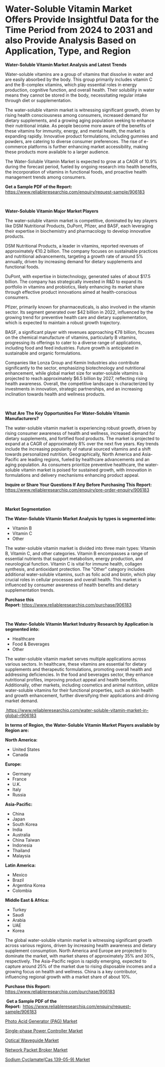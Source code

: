 <p><h1>Water-Soluble Vitamin Market Offers Provide Insightful Data for the Time Period from 2024 to 2031 and also Provide Analysis Based on Application, Type, and Region</h1></p><p><strong>Water-Soluble Vitamin Market Analysis and Latest Trends</strong></p>
<p><p>Water-soluble vitamins are a group of vitamins that dissolve in water and are easily absorbed by the body. This group primarily includes vitamin C and the B-complex vitamins, which play essential roles in energy production, cognitive function, and overall health. Their solubility in water means they cannot be stored in the body, necessitating regular intake through diet or supplementation.</p><p>The water-soluble vitamin market is witnessing significant growth, driven by rising health consciousness among consumers, increased demand for dietary supplements, and a growing aging population seeking to enhance their nutritional intake. As people become more aware of the benefits of these vitamins for immunity, energy, and mental health, the market is expanding rapidly. Innovative product formulations, including gummies and powders, are catering to diverse consumer preferences. The rise of e-commerce platforms is further enhancing market accessibility, making these products more available to a larger audience.</p><p>The Water-Soluble Vitamin Market is expected to grow at a CAGR of 10.9% during the forecast period, fueled by ongoing research into health benefits, the incorporation of vitamins in functional foods, and proactive health management trends among consumers.</p></p>
<p><strong>Get a Sample PDF of the Report:&nbsp;</strong> <a href="https://www.reliableresearchiq.com/enquiry/request-sample/906183?utm_campaign=100&utm_medium=2&utm_source=Github&utm_content=ia&utm_term=11102024&utm_id=water-soluble-vitamin">https://www.reliableresearchiq.com/enquiry/request-sample/906183</a></p>
<p>&nbsp;</p>
<p><strong>Water-Soluble Vitamin Major Market Players</strong></p>
<p><p>The water-soluble vitamin market is competitive, dominated by key players like DSM Nutritional Products, DuPont, Pfizer, and BASF, each leveraging their expertise in biochemistry and pharmacology to develop innovative products. </p><p>DSM Nutritional Products, a leader in vitamins, reported revenues of approximately €10.2 billion. The company focuses on sustainable practices and nutritional advancements, targeting a growth rate of around 5% annually, driven by increasing demand for dietary supplements and functional foods.</p><p>DuPont, with expertise in biotechnology, generated sales of about $17.5 billion. The company has strategically invested in R&D to expand its portfolio in vitamins and probiotics, likely enhancing its market share through effective product innovations aimed at health-conscious consumers.</p><p>Pfizer, primarily known for pharmaceuticals, is also involved in the vitamin sector. Its segment generated over $42 billion in 2022, influenced by the growing trend for preventive health care and dietary supplementation, which is expected to maintain a robust growth trajectory.</p><p>BASF, a significant player with revenues approaching €78 billion, focuses on the chemical manufacture of vitamins, particularly B vitamins, progressing its offerings to cater to a diverse range of applications, including food and feed industries. Future growth is anticipated in sustainable and organic formulations.</p><p>Companies like Lonza Group and Kemin Industries also contribute significantly to the sector, emphasizing biotechnology and nutritional enhancement, while global market size for water-soluble vitamins is projected to reach approximately $6.5 billion by 2027, reflecting rising health awareness. Overall, the competitive landscape is characterized by investments in innovation, strategic partnerships, and an increasing inclination towards health and wellness products.</p></p>
<p>&nbsp;</p>
<p><strong>What Are The Key Opportunities For Water-Soluble Vitamin Manufacturers?</strong></p>
<p><p>The water-soluble vitamin market is experiencing robust growth, driven by rising consumer awareness of health and wellness, increased demand for dietary supplements, and fortified food products. The market is projected to expand at a CAGR of approximately 8% over the next five years. Key trends include the increasing popularity of natural sourced vitamins and a shift towards personalized nutrition. Geographically, North America and Asia-Pacific are leading regions, fueled by healthcare advancements and an aging population. As consumers prioritize preventive healthcare, the water-soluble vitamin market is poised for sustained growth, with innovation in formulations and delivery mechanisms enhancing product appeal.</p></p>
<p><strong>Inquire or Share Your Questions If Any Before Purchasing This Report:</strong> <a href="https://www.reliableresearchiq.com/enquiry/pre-order-enquiry/906183?utm_campaign=100&utm_medium=2&utm_source=Github&utm_content=ia&utm_term=11102024&utm_id=water-soluble-vitamin">https://www.reliableresearchiq.com/enquiry/pre-order-enquiry/906183</a></p>
<p>&nbsp;</p>
<p><strong>Market Segmentation</strong></p>
<p><strong>The Water-Soluble Vitamin Market Analysis by types is segmented into:</strong></p>
<p><ul><li>Vitamin B</li><li>Vitamin C</li><li>Other</li></ul></p>
<p><p>The water-soluble vitamin market is divided into three main types: Vitamin B, Vitamin C, and other categories. Vitamin B encompasses a range of essential nutrients that support metabolism, energy production, and neurological function. Vitamin C is vital for immune health, collagen synthesis, and antioxidant protection. The "Other" category includes additional water-soluble vitamins, such as folic acid and biotin, which play crucial roles in cellular processes and overall health. This market is influenced by consumer awareness of health benefits and dietary supplementation trends.</p></p>
<p><strong>Purchase this Report:&nbsp;</strong><a href="https://www.reliableresearchiq.com/purchase/906183?utm_campaign=100&utm_medium=2&utm_source=Github&utm_content=ia&utm_term=11102024&utm_id=water-soluble-vitamin">https://www.reliableresearchiq.com/purchase/906183</a></p>
<p>&nbsp;</p>
<p><strong>The Water-Soluble Vitamin Market Industry Research by Application is segmented into:</strong></p>
<p><ul><li>Healthcare</li><li>Food & Beverages</li><li>Other</li></ul></p>
<p><p>The water-soluble vitamin market serves multiple applications across various sectors. In healthcare, these vitamins are essential for dietary supplements and therapeutic formulations, promoting overall health and addressing deficiencies. In the food and beverages sector, they enhance nutritional profiles, improving product appeal and health benefits. Additionally, other markets, including cosmetics and animal nutrition, utilize water-soluble vitamins for their functional properties, such as skin health and growth enhancement, further diversifying their applications and driving market demand.</p></p>
<p><a href="https://www.reliableresearchiq.com/water-soluble-vitamin-market-in-global-r906183?utm_campaign=100&utm_medium=2&utm_source=Github&utm_content=ia&utm_term=11102024&utm_id=water-soluble-vitamin">&nbsp;https://www.reliableresearchiq.com/water-soluble-vitamin-market-in-global-r906183</a></p>
<p><strong>In terms of Region, the Water-Soluble Vitamin Market Players available by Region are:</strong></p>
<p>
    <p> <strong> North America: </strong>
        <ul>
            <li>United States</li>
            <li>Canada</li>
        </ul>
        </p> 
    <p> <strong> Europe: </strong>
        <ul>
            <li>Germany</li>
            <li>France</li>
            <li>U.K.</li>
            <li>Italy</li>
            <li>Russia</li>
        </ul>
        </p> 
    <p> <strong> Asia-Pacific: </strong>
        <ul>
            <li>China</li>
            <li>Japan</li>
            <li>South Korea</li>
            <li>India</li>
            <li>Australia</li>
            <li>China Taiwan</li>
            <li>Indonesia</li>
            <li>Thailand</li>
            <li>Malaysia</li>
        </ul>
        </p> 
    <p> <strong> Latin America: </strong>
        <ul>
            <li>Mexico</li>
            <li>Brazil</li>
            <li>Argentina Korea</li>
            <li>Colombia</li>
        </ul>
        </p> 
    <p> <strong> Middle East & Africa: </strong>
        <ul>
            <li>Turkey</li>
            <li>Saudi</li>
            <li>Arabia</li>
            <li>UAE</li>
            <li>Korea</li>
        </ul>
    </p>
    </p>
<p><p>The global water-soluble vitamin market is witnessing significant growth across various regions, driven by increasing health awareness and dietary supplement consumption. North America and Europe are projected to dominate the market, with market shares of approximately 35% and 30%, respectively. The Asia-Pacific region is rapidly emerging, expected to capture around 25% of the market due to rising disposable incomes and a growing focus on health and wellness. China is a key contributor, influencing regional growth with a market share of about 10%.</p></p>
<p><strong>Purchase this Report: </strong><a href="https://www.reliableresearchiq.com/purchase/906183?utm_campaign=100&utm_medium=2&utm_source=Github&utm_content=ia&utm_term=11102024&utm_id=water-soluble-vitamin">https://www.reliableresearchiq.com/purchase/906183</a></p>
<p>&nbsp;<strong>Get a Sample PDF of the Report:&nbsp;&nbsp;</strong><a href="https://www.reliableresearchiq.com/enquiry/request-sample/906183?utm_campaign=100&utm_medium=2&utm_source=Github&utm_content=ia&utm_term=11102024&utm_id=water-soluble-vitamin">https://www.reliableresearchiq.com/enquiry/request-sample/906183</a></p>
<p><strong></strong></p>
<p><p><a href="https://www.linkedin.com/pulse/global-photo-acid-generator-pag-market-status-2024-2031-gyric?utm_campaign=100&utm_medium=2&utm_source=Github&utm_content=ia&utm_term=11102024&utm_id=water-soluble-vitamin">Photo Acid Generator (PAG) Market</a></p><p><a href="https://www.linkedin.com/pulse/global-single-phase-power-controller-market-exploring-share-5mgkf?utm_campaign=100&utm_medium=2&utm_source=Github&utm_content=ia&utm_term=11102024&utm_id=water-soluble-vitamin">Single-phase Power Controller Market</a></p><p><a href="https://issuu.com/reportprime-2/docs/optical-waveguide-market-size-2030._a468c8e242ccc9?utm_campaign=100&utm_medium=2&utm_source=Github&utm_content=ia&utm_term=11102024&utm_id=water-soluble-vitamin">Optical Waveguide Market</a></p><p><a href="https://issuu.com/reportprime-2/docs/network-packet-broker-market-size-2_8e145a1fcd4e26?utm_campaign=100&utm_medium=2&utm_source=Github&utm_content=ia&utm_term=11102024&utm_id=water-soluble-vitamin">Network Packet Broker Market</a></p><p><a href="https://www.linkedin.com/pulse/global-sodium-cyclamatecas-139-05-9-nexus-sector-confluences-regional-jvxre?utm_campaign=100&utm_medium=2&utm_source=Github&utm_content=ia&utm_term=11102024&utm_id=water-soluble-vitamin">Sodium Cyclamate(Cas 139-05-9) Market</a></p></p>